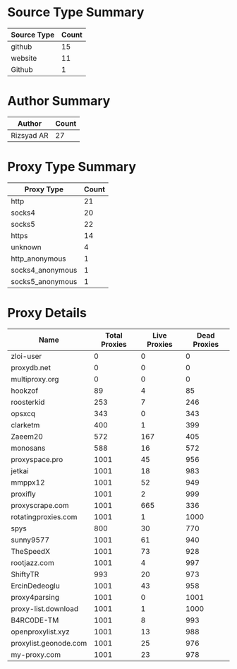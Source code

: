 # Source Type Summary

| Source Type | Count |
|-------------|-------|
| github | 15 |
| website | 11 |
| Github | 1 |


# Author Summary

| Author | Count |
|--------|-------|
| Rizsyad AR | 27 |


# Proxy Type Summary

| Proxy Type | Count |
|------------|-------|
| http | 21 |
| socks4 | 20 |
| socks5 | 22 |
| https | 14 |
| unknown | 4 |
| http_anonymous | 1 |
| socks4_anonymous | 1 |
| socks5_anonymous | 1 |


# Proxy Details

| Name | Total Proxies | Live Proxies | Dead Proxies |
|------|---------------|--------------|---------------|
| zloi-user | 0 | 0 | 0 |
| proxydb.net | 0 | 0 | 0 |
| multiproxy.org | 0 | 0 | 0 |
| hookzof | 89 | 4 | 85 |
| roosterkid | 253 | 7 | 246 |
| opsxcq | 343 | 0 | 343 |
| clarketm | 400 | 1 | 399 |
| Zaeem20 | 572 | 167 | 405 |
| monosans | 588 | 16 | 572 |
| proxyspace.pro | 1001 | 45 | 956 |
| jetkai | 1001 | 18 | 983 |
| mmppx12 | 1001 | 52 | 949 |
| proxifly | 1001 | 2 | 999 |
| proxyscrape.com | 1001 | 665 | 336 |
| rotatingproxies.com | 1001 | 1 | 1000 |
| spys | 800 | 30 | 770 |
| sunny9577 | 1001 | 61 | 940 |
| TheSpeedX | 1001 | 73 | 928 |
| rootjazz.com | 1001 | 4 | 997 |
| ShiftyTR | 993 | 20 | 973 |
| ErcinDedeoglu | 1001 | 43 | 958 |
| proxy4parsing | 1001 | 0 | 1001 |
| proxy-list.download | 1001 | 1 | 1000 |
| B4RC0DE-TM | 1001 | 8 | 993 |
| openproxylist.xyz | 1001 | 13 | 988 |
| proxylist.geonode.com | 1001 | 25 | 976 |
| my-proxy.com | 1001 | 23 | 978 |
